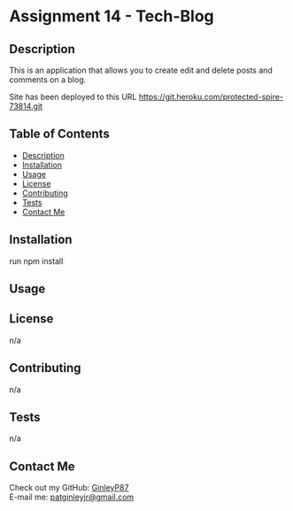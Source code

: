 # Assignment 14 - Tech-Blog 

## Description
This is an application that allows you to create edit and delete posts and comments on a blog.  

Site has been deployed to this URL
https://git.heroku.com/protected-spire-73814.git

## Table of Contents

* [Description](#description)
* [Installation](#installation)
* [Usage](#usage)
* [License](#license)
* [Contributing](#contributing)
* [Tests](#tests)
* [Contact Me](#contactMe)

## Installation
run npm install

## Usage


## License
n/a

## Contributing
n/a

## Tests
n/a

## Contact Me

Check out my GitHub: [GinleyP87](https://github.com/GinleyP87)<br />
E-mail me: patginleyjr@gmail.com